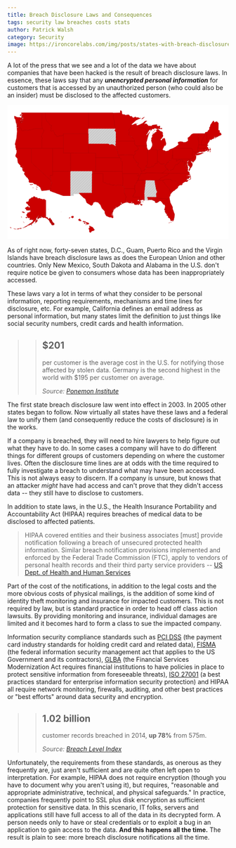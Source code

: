 ```yaml
---
title: Breach Disclosure Laws and Consequences
tags: security law breaches costs stats
author: Patrick Walsh
category: Security
image: https://ironcorelabs.com/img/posts/states-with-breach-disclosure-laws.png
---
```



A lot of the press that we see and a lot of the data we have about companies that have been hacked is the result of breach disclosure laws.  In essence, these laws say that any _**unencrypted personal information**_ for customers that is accessed by an unauthorized person (who could also be an insider) must be disclosed to the affected customers.

![Breach Disclosure Law Map Showing All States but New Mexico, South Dakota and Alabama](/img/posts/states-with-breach-disclosure-laws-655.png)

As of right now, forty-seven states, D.C., Guam, Puerto Rico and the Virgin Islands have breach disclosure laws as does the European Union and other countries.  Only New Mexico, South Dakota and Alabama in the U.S. don't require notice be given to consumers whose data has been inappropriately accessed.

These laws vary a lot in terms of what they consider to be personal information, reporting requirements, mechanisms and time lines for disclosure, etc.  For example, California defines an email address as personal information, but many states limit the definition to just things like social security numbers, credit cards and health information.

>> ## $201
>> per customer is the average cost in the U.S. for notifying those affected by stolen data. Germany is the second highest in the world with $195 per customer on average.
>>
>> *Source: [Ponemon Institute](http://www-935.ibm.com/services/us/en/it-services/security-services/cost-of-data-breach/)*

The first state breach disclosure law went into effect in 2003.  In 2005 other states began to follow. Now virtually all states have these laws and a federal law to unify them (and consequently reduce the costs of disclosure) is in the works.

If a company is breached, they will need to hire lawyers to help figure out what they have to do.  In some cases a company will have to do different things for different groups of customers depending on where the customer lives.  Often the disclosure time lines are at odds with the time required to fully investigate a breach to understand what may have been accessed.  This is not always easy to discern.  If a company is unsure, but knows that an attacker *might* have had access and can't prove that they didn't access data -- they still have to disclose to customers.


In addition to state laws, in the U.S., the Health Insurance Portability and Accountability Act (HIPAA) requires breaches of medical data to be disclosed to affected patients.

> HIPAA covered entities and their business associates [must] provide notification following a breach of unsecured protected health information. Similar breach notification provisions implemented and enforced by the Federal Trade Commission (FTC), apply to vendors of personal health records and their third party service providers 
> -- [US Dept. of Health and Human Services](http://www.hhs.gov/ocr/privacy/hipaa/administrative/breachnotificationrule/)

Part of the cost of the notifications, in addition to the legal costs and the more obvious costs of physical mailings, is the addition of some kind of identity theft monitoring and insurance for impacted customers.  This is not required by law, but is standard practice in order to head off class action lawsuits. By providing monitoring and insurance, individual damages are limited and it becomes hard to form a class to sue the impacted company.

Information security compliance standards such as [PCI DSS](https://www.pcisecuritystandards.org/security_standards/) (the payment card industry standards for holding credit card and related data), [FISMA](http://en.wikipedia.org/wiki/Federal_Information_Security_Management_Act_of_2002) (the federal information security management act that applies to the US Government and its contractors), [GLBA](http://en.wikipedia.org/wiki/Gramm%E2%80%93Leach%E2%80%93Bliley_Act) (the Financial Services Modernization Act requires financial institutions to have policies in place to protect sensitive information from foreseeable threats), [ISO 27001](http://www.iso.org/iso/home/standards/management-standards/iso27001.htm) (a best practices standard for enterprise information security protection) and HIPAA all require network monitoring, firewalls, auditing, and other best practices or "best efforts" around data security and encryption.  

>> ## 1.02 billion
>> customer records breached in 2014, **up 78%** from 575m.
>>
>> *Source: [Breach Level Index](http://breachlevelindex.com/pdf/Breach-Level-Index-Annual-Report-2014.pdf)*

Unfortunately, the requirements from these standards, as onerous as they frequently are, just aren't sufficient and are quite often left open to interpretation.  For example, HIPAA does not require encryption (though you have to document why you aren't using it), but requires, "reasonable and appropriate administrative, technical, and physical safeguards."  In practice, companies frequently point to SSL plus disk encryption as sufficient protection for sensitive data.  In this scenario, IT folks, servers and applications still have full access to all of the data in its decrypted form. A person needs only to have or steal credentials or to exploit a bug in an application to gain access to the data.  **And this happens all the time.**  The result is plain to see: more breach disclosure notifications all the time.

